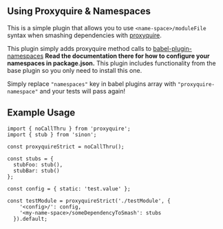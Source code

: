 ## Using Proxyquire & Namespaces
This is a simple plugin that allows you to use `<name-space>/moduleFile` syntax when smashing dependencies
with [proxyquire](https://www.npmjs.com/package/proxyquire).

This plugin simply adds proxyquire method calls to [babel-plugin-namespaces](https://www.npmjs.com/package/babel-plugin-namespaces)
**Read the documentation there for how to configure your namespaces in package.json.**
This plugin includes functionality from the base plugin so you only need to install this one.

Simply replace  `"namespaces"` key in babel plugins array with `"proxyquire-namespace"` and your
tests will pass again!

## Example Usage

```
import { noCallThru } from 'proxyquire';
import { stub } from 'sinon';

const proxyquireStrict = noCallThru();

const stubs = {
  stubFoo: stub(),
  stubBar: stub()
};

const config = { static: 'test.value' };

const testModule = proxyquireStrict('./testModule', {
    '<config>/': config,
    '<my-name-space>/someDependencyToSmash': stubs
  }).default;
```
